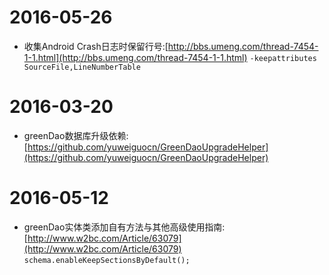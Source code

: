 # 2016-05-26
* 收集Android Crash日志时保留行号:[http://bbs.umeng.com/thread-7454-1-1.html](http://bbs.umeng.com/thread-7454-1-1.html)
    `-keepattributes SourceFile,LineNumberTable` 

# 2016-03-20
* greenDao数据库升级依赖:[https://github.com/yuweiguocn/GreenDaoUpgradeHelper](https://github.com/yuweiguocn/GreenDaoUpgradeHelper)

# 2016-05-12
* greenDao实体类添加自有方法与其他高级使用指南:[http://www.w2bc.com/Article/63079](http://www.w2bc.com/Article/63079)
    `schema.enableKeepSectionsByDefault();`


  
